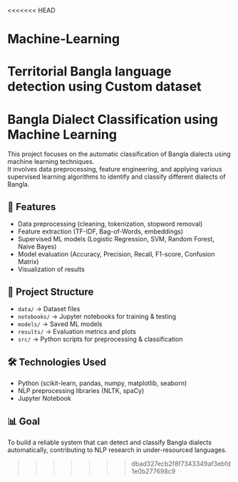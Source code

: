 <<<<<<< HEAD
# Machine-Learning
Territorial Bangla language detection using Custom dataset
=======
# Bangla Dialect Classification using Machine Learning

This project focuses on the automatic classification of Bangla dialects using machine learning techniques.  
It involves data preprocessing, feature engineering, and applying various supervised learning algorithms to identify and classify different dialects of Bangla.  

## 🚀 Features
- Data preprocessing (cleaning, tokenization, stopword removal)
- Feature extraction (TF-IDF, Bag-of-Words, embeddings)
- Supervised ML models (Logistic Regression, SVM, Random Forest, Naive Bayes)
- Model evaluation (Accuracy, Precision, Recall, F1-score, Confusion Matrix)
- Visualization of results

## 📂 Project Structure
- `data/` → Dataset files
- `notebooks/` → Jupyter notebooks for training & testing
- `models/` → Saved ML models
- `results/` → Evaluation metrics and plots
- `src/` → Python scripts for preprocessing & classification

## 🛠️ Technologies Used
- Python (scikit-learn, pandas, numpy, matplotlib, seaborn)
- NLP preprocessing libraries (NLTK, spaCy)
- Jupyter Notebook

## 📊 Goal
To build a reliable system that can detect and classify Bangla dialects automatically, contributing to NLP research in under-resourced languages.
>>>>>>> dbad327ecb2f8f7343349af3ebfd1e0b277698c9
